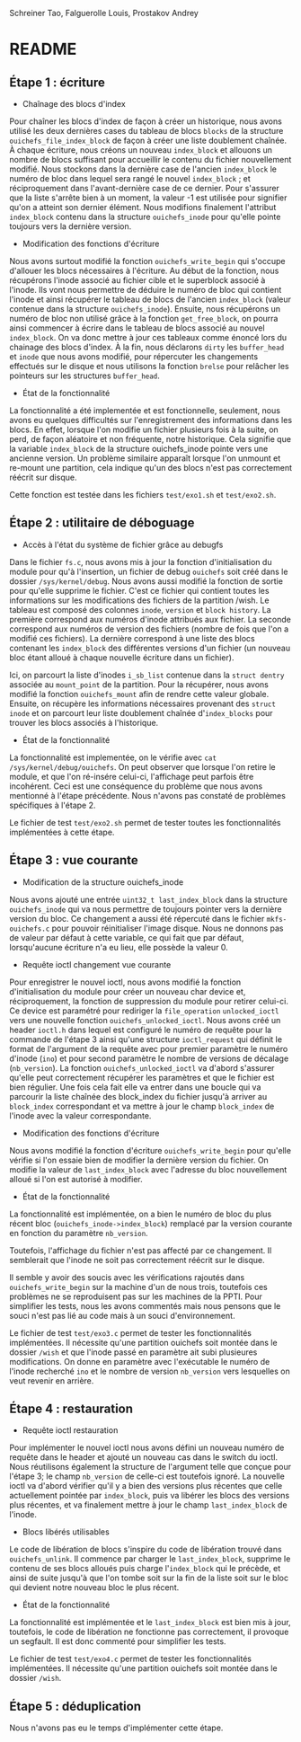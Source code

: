 
Schreiner Tao, Falguerolle Louis, Prostakov Andrey

README
======

Étape 1 : écriture
------------------

* Chaînage des blocs d'index

Pour chaîner les blocs d'index de façon à créer un historique, nous avons 
utilisé les deux dernières cases du tableau de blocs `blocks` de la structure 
`ouichefs_file_index_block` de façon à créer une liste doublement chaînée.
À chaque écriture, nous créons un nouveau `index_block` et allouons un nombre de blocs
suffisant pour accueillir le contenu du fichier nouvellement modifié.
Nous stockons dans la dernière case de l'ancien `index_block` le numéro de bloc dans
lequel sera rangé le nouvel `index_block` ; et réciproquement dans l'avant-dernière
case de ce dernier. Pour s'assurer que la liste s'arrête bien à un moment, la valeur
-1 est utilisée pour signifier qu'on a atteint son dernier élément.
Nous modifions finalement l'attribut `index_block` contenu dans la structure 
`ouichefs_inode` pour qu'elle pointe toujours vers la dernière version.

* Modification des fonctions d'écriture

Nous avons surtout modifié la fonction `ouichefs_write_begin` qui s'occupe 
d'allouer les blocs nécessaires à l'écriture. Au début de la fonction, nous 
récupérons l'inode associé au fichier cible et le superblock associé à l'inode.
Ils vont nous permettre de déduire le numéro de bloc qui contient l'inode et
ainsi récupérer le tableau de blocs de l'ancien `index_block` (valeur contenue 
dans la structure `ouichefs_inode`). Ensuite, nous récupérons un numéro de bloc
non utilisé grâce à la fonction `get_free_block`, on pourra ainsi commencer à
écrire dans le tableau de blocs associé au nouvel `index_block`.
On va donc mettre à jour ces tableaux comme énoncé lors du chainage des blocs d'index.
À la fin, nous déclarons `dirty` les `buffer_head` et `inode` que nous avons modifié,
pour répercuter les changements effectués sur le disque et nous utilisons la fonction
`brelse` pour relâcher les pointeurs sur les structures `buffer_head`.

* État de la fonctionnalité

La fonctionnalité a été implementée et est fonctionnelle, seulement, 
nous avons eu quelques difficultés sur l'enregistrement des informations dans les blocs.
En effet, lorsque l'on modifie un fichier plusieurs fois à la suite, 
on perd, de façon aléatoire et non fréquente, notre historique. Cela signifie 
que la variable `index_block` de la structure ouichefs_inode pointe vers une ancienne version.
Un problème similaire apparaît lorsque l'on unmount et re-mount une partition, cela
indique qu'un des blocs n'est pas correctement réécrit sur disque.

Cette fonction est testée dans les fichiers `test/exo1.sh` et `test/exo2.sh`.

Étape 2 : utilitaire de déboguage
---------------------------------

* Accès à l'état du système de fichier grâce au debugfs

Dans le fichier `fs.c`, nous avons mis à jour la fonction d'initialisation du module pour
qu'à l'insertion, un fichier de debug `ouichefs` soit créé dans le dossier `/sys/kernel/debug`. 
Nous avons aussi modifié la fonction de sortie pour qu'elle supprime le fichier. 
C'est ce fichier qui contient toutes les informations sur les modifications des fichiers de la partition /wish. 
Le tableau est composé des colonnes `inode`, `version` et `block history`.
La première correspond aux numéros d'inode attribués aux fichier.
La seconde correspond aux numéros de version des fichiers (nombre de fois que l'on a modifié ces fichiers).
La dernière correspond à une liste des blocs contenant les `index_block` des différentes
versions d'un fichier (un nouveau bloc étant alloué à chaque nouvelle écriture dans un fichier).

Ici, on parcourt la liste d'inodes `i_sb_list` contenue dans la `struct dentry` associée au `mount_point`
de la partition. Pour la récupérer, nous avons modifié la fonction `ouichefs_mount` afin de rendre cette valeur globale. 
Ensuite, on récupère les informations nécessaires provenant des `struct inode`
et on parcourt leur liste doublement chaînée d'`index_blocks` pour trouver les blocs associés à l'historique.

* État de la fonctionnalité

La fonctionnalité est implementée, on le vérifie avec `cat /sys/kernel/debug/ouichefs`.
On peut observer que lorsque l'on retire le module, et que l'on ré-insére celui-ci,
l'affichage peut parfois être incohérent.
Ceci est une conséquence du problème que nous avons mentionné à l'étape précédente. Nous n'avons pas
constaté de problèmes spécifiques à l'étape 2.

Le fichier de test `test/exo2.sh` permet de tester toutes les fonctionnalités
implémentées à cette étape.

Étape 3 : vue courante
----------------------

* Modification de la structure ouichefs_inode

Nous avons ajouté une entrée `uint32_t last_index_block` dans la structure `ouichefs_inode` qui va nous permettre de
toujours pointer vers la dernière version du bloc. Ce changement a aussi été répercuté dans le fichier `mkfs-ouichefs.c`
pour pouvoir réinitialiser l'image disque.
Nous ne donnons pas de valeur par défaut à cette variable, ce qui fait que par défaut, lorsqu'aucune écriture n'a eu
lieu, elle possède la valeur 0.

* Requête ioctl changement vue courante

Pour enregistrer le nouvel ioctl, nous avons modifié la fonction d'initialisation du module pour créer un nouveau char device
et, réciproquement, la fonction de suppression du module pour retirer celui-ci. 
Ce device est paramétré pour rediriger la `file_operation` `unlocked_ioctl` vers une nouvelle fonction `ouichefs_unlocked_ioctl`.
Nous avons créé un header `ioctl.h` dans lequel est configuré le numéro de requête pour la commande de l'étape 3 ainsi
qu'une structure `ioctl_request` qui définit le format de l'argument de la requête avec pour premier paramètre le
numéro d'inode (`ino`) et pour second paramètre le nombre de versions de décalage (`nb_version`).
La fonction `ouichefs_unlocked_ioctl` va d'abord s'assurer qu'elle peut correctement récupérer les paramètres et que
le fichier est bien régulier. Une fois cela fait elle va entrer dans une boucle qui va parcourir la liste chaînée
des block_index du fichier jusqu'à arriver au `block_index` correspondant et va mettre à jour le champ `block_index`
de l'inode avec la valeur correspondante.

* Modification des fonctions d'écriture

Nous avons modifié la fonction d'écriture `ouichefs_write_begin` pour qu'elle vérifie si l'on essaie bien de modifier la dernière version du fichier.
On modifie la valeur de `last_index_block` avec l'adresse du bloc nouvellement alloué si l'on est autorisé à modifier.

* État de la fonctionnalité

La fonctionnalité est implémentée, on a bien le numéro de bloc du plus récent bloc (`ouichefs_inode->index_block`) remplacé par la version courante en fonction du paramètre `nb_version`.

Toutefois, l'affichage du fichier n'est pas affecté par ce changement. Il semblerait que l'inode 
ne soit pas correctement réécrit sur le disque.

Il semble y avoir des soucis avec les vérifications rajoutés dans `ouichefs_write_begin` sur la machine d'un de nous trois,
toutefois ces problèmes ne se reproduisent pas sur les machines de la PPTI. Pour simplifier les tests, nous les avons commentés
mais nous pensons que le souci n'est pas lié au code mais à un souci d'environnement.

Le fichier de test `test/exo3.c` permet de tester les fonctionnalités implémentées.
Il nécessite qu'une partition ouichefs soit montée dans le dossier `/wish`
et que l'inode passé en paramètre ait subi plusieures modifications.
On donne en paramètre avec l'exécutable le numéro de l'inode recherché `ino` et le nombre
de version `nb_version` vers lesquelles on veut revenir en arrière.

Étape 4 : restauration
----------------------

* Requête ioctl restauration

Pour implémenter le nouvel ioctl nous avons défini un nouveau numéro de requête dans le header et ajouté un nouveau
cas dans le switch du ioctl. Nous réutilisons également la structure de l'argument telle que conçue pour l'étape 3;
le champ `nb_version` de celle-ci est toutefois ignoré.
La nouvelle ioctl va d'abord vérifier qu'il y a bien des versions plus récentes que celle actuellement pointée par 
`index_block`, puis va libérer les blocs des versions plus récentes, et va finalement mettre à jour le champ
`last_index_block` de l'inode.

* Blocs libérés utilisables

Le code de libération de blocs s'inspire du code de libération trouvé dans `ouichefs_unlink`.
Il commence par charger le `last_index_block`, supprime le contenu de ses blocs alloués puis charge l'`index_block`
qui le précède, et ainsi de suite jusqu'à que l'on tombe soit sur la fin de la liste soit sur le bloc qui devient notre
nouveau bloc le plus récent. 

* État de la fonctionnalité

La fonctionnalité est implémentée et le `last_index_block` est bien mis à jour, toutefois, le code de libération
ne fonctionne pas correctement, il provoque un segfault. Il est donc commenté pour simplifier les tests.

Le fichier de test `test/exo4.c` permet de tester les fonctionnalités implémentées.
Il nécessite qu'une partition ouichefs soit montée dans le dossier `/wish`.

Étape 5 : déduplication
-----------------------

Nous n'avons pas eu le temps d'implémenter cette étape.

